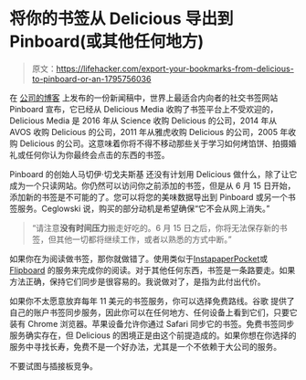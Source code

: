 # 将你的书签从 Delicious 导出到 Pinboard(或其他任何地方)

> 原文：<https://lifehacker.com/export-your-bookmarks-from-delicious-to-pinboard-or-an-1795756036>

在 [公司的博客](https://blog.pinboard.in/2017/06/pinboard_acquires_delicious/) 上发布的一份新闻稿中，世界上最适合内向者的社交书签网站 Pinboard 宣布，它已经从 Delicious Media 收购了书签平台上不受欢迎的，Delicious Media 是 2016 年从 Science 收购 Delicious 的公司，2014 年从 AVOS 收购 Delicious 的公司，2011 年从雅虎收购 Delicious 的公司，2005 年收购 Delicious 的公司。这意味着你将不得不移动那些关于学习如何烤馅饼、拍摄婚礼或任何你认为你最终会点击的东西的书签。



Pinboard 的创始人马切伊·切戈夫斯基 还没有计划用 Delicious 做什么，除了让它成为一个只读网站。你仍然可以访问你之前添加的书签，但是从 6 月 15 日开始，添加新的书签是不可能的了。您可以将您的美味数据导出到 Pinboard 或另一个书签服务。Ceglowski 说，购买的部分动机是希望确保“它不会从网上消失。”

> “请注意**没有时间压力**搬走好吃的。6 月 15 日之后，你将无法保存新的书签，但其他一切都将继续工作，或者以熟悉的方式中断。”

如果你在为阅读做书签，那你就做错了。使用类似于[Instapaper](https://www.instapaper.com/)[Pocket](http://getpocket.com)或 [Flipboard](https://flipboard.com) 的服务来完成你的阅读。对于其他任何东西，书签是一条路要走。如果方法正确，保持它们同步是很容易的。我说做对了，是指为此付出代价。

如果你不太愿意放弃每年 11 美元的书签服务，你可以选择免费路线。谷歌 提供了自己的账户书签同步服务，因此你可以在任何地方、任何设备上看到它们，只要它装有 Chrome 浏览器。苹果设备允许你通过 Safari 同步它的书签。免费书签同步服务确实存在，但 Delicious 的困境正是由这个前提造成的。如果你想在你选择的服务中寻找长寿，免费不是一个好办法，尤其是一个不依赖于大公司的服务。

不要试图与插接板竞争。